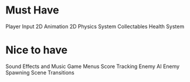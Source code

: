 # Must Have

Player Input
2D Animation
2D Physics System
Collectables
Health System

# Nice to have

Sound Effects and Music
Game Menus
Score Tracking
Enemy AI
Enemy Spawning
Scene Transitions
